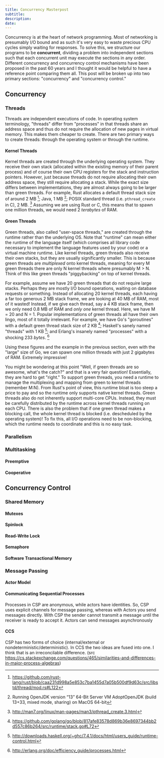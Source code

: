 ```yaml
---
title: Concurrency Masterpost
subtitle:
description:
date:
---
```


Concurrency is at the heart of network programming. Most of networking is presumably I/O bound and as such it's very easy to waste precious CPU cycles simply waiting for responses. To solve this, we structure our programs to be **concurrent**, dividing a problem into independent sections such that each concurrent unit may execute the sections in any order. Different concurrency and concurrency control mechanisms have been proposed in the past 60 years and I thought it would be helpful to have a reference point comparing them all. This post will be broken up into two primary sections: "concurrency" and "concurrency control."

## Concurrency
### Threads
Threads are independent executions of code. In operating system terminology, "threads" differ from "processes" in that threads share an address space and thus do not require the allocation of new pages in virtual memory. This makes them cheaper to create. There are two primary ways to create threads: through the operating system or through the runtime. 

#### Kernel Threads
Kernel threads are created through the underlying operating system. They receive their own stack (allocated within the existing memory of their parent process) and of course their own CPU registers for the stack and instruction pointers. However, just because threads do not require allocating their own address space, they still require allocating a stack. While the exact size differs between implementations, they are almost always going to be larger than green threads. For example, Rust allocates a default thread stack size of around 2 MB [^1]; Java, 1 MB [^2]; POSIX standard thread (i.e. `pthread_create` in C), 2 MB. [^3] Assuming we are using Rust or C, this means that to spawn one million threads, we would need 2 *terabytes* of RAM.

#### Green Threads
Green threads, also called "user-space threads," are created through the runtime rather than the underlying OS. Note that "runtime" can mean either the runtime of the language itself (which comprises all library code necessary to implement the language features used by your code) or a virtual machine runtime. Like kernel threads, green threads also receive their own stacks, but they are usually significantly smaller. This is because green threads are *multiplexed* onto kernel threads, meaning for every M green threads there are only N kernel threads where presumably M > N. Think of this like green threads "piggybacking" on top of kernel threads. 

For example, assume we have 20 green threads that do not require large stacks. Perhaps they are mostly I/O bound operations, waiting on database requests or something. Instead of allocating 20 kernel threads, each having a far too generous 2 MB stack frame, we are looking at 40 MB of RAM, most of it wasted! Instead, if we give each thread, say a 4 KB stack frame, then we only need 0.8 MB of RAM and *only one* kernel thread. Here, we have M = 20 and N = 1. Popular implementations of green threads all have their own lingo, most of it totally irrelevant. For example, we have Go's "goroutines" with a default green thread stack size of 2 KB [^4]; Haskell's sanely named "threads" with 1 KB [^5]; and Erlang's insanely named "processes" with a shocking 233 *bytes*. [^6]

Using these figures and the example in the previous section, even with the "large" size of Go, we can spawn one million threads with just 2 gigabytes of RAM. Extremely impressive!

You might be wondering at this point "Well, if green threads are so awesome, what's the catch?" and that is a very fair question! Essentially, they are hard to get "right." To support green threads, you need a runtime to manage the multiplexing and mapping from green to kernel threads (remember M:N). From Rust's point of view, this runtime bloat is too steep a price to pay and so the runtime only supports native kernel threads. Green threads also do not inherently support multi-core CPUs. Instead, they must be carefully distributed by the runtime across kernel threads running on each CPU. There is also the problem that if one green thread makes a blocking call, the whole kernel thread is blocked (i.e. descheduled by the operating system)! To fix this, all I/O operations need to be non-blocking, which the runtime needs to coordinate and this is no easy task.

### Parallelism
### Multitasking
#### Preemptive
#### Cooperative

## Concurrency Control
### Shared Memory
#### Mutexes
#### Spinlock
#### Read-Write Lock
#### Semaphore
#### Software Transactional Memory
### Message Passing
#### Actor Model
#### Communicating Sequential Processes
Processes in CSP are anonymous, while actors have identities. So, CSP uses explicit channels for message passing, whereas with Actors you send messages directly.
With CSP the sender cannot transmit a message until the receiver is ready to accept it. Actors can send messages asynchronously
#### CCS
CSP has two forms of choice (internal/external or nondeterministic/deterministic). In CCS the two ideas are fused into one. I think that is an irreconcilable difference. (src https://cs.stackexchange.com/questions/465/similarities-and-differences-in-major-process-algebras)

[^1]: https://github.com/rust-lang/rust/blob/caa231d998a5e853c7ba1455d7a05b500df9d63c/src/libstd/thread/mod.rs#L122

[^2]: Running OpenJDK version “13” 64-Bit Server VM AdoptOpenJDK (build 13+33, mixed mode, sharing) on MacOS 64-bit

[^3]: http://man7.org/linux/man-pages/man3/pthread_create.3.html

[^4]: https://github.com/golang/go/blob/817afe83578d869b36e8697344bb2d557c86b264/src/runtime/stack.go#L72

[^5]: http://downloads.haskell.org/~ghc/7.4.1/docs/html/users_guide/runtime-control.html

[^6]: http://erlang.org/doc/efficiency_guide/processes.html